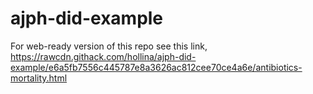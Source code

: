 # ajph-did-example
 
 
 For web-ready version of this repo see this link, https://rawcdn.githack.com/hollina/ajph-did-example/e6a5fb7556c445787e8a3626ac812cee70ce4a6e/antibiotics-mortality.html
 
